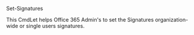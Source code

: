 Set-Signatures

This CmdLet helps Office 365 Admin's to set the Signatures organization-wide or single users signatures.